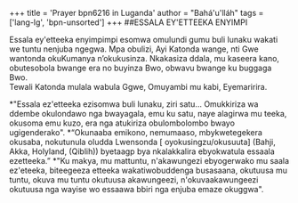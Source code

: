 +++
title = 'Prayer bpn6216 in Luganda'
author = "Bahá'u'lláh"
tags = ['lang-lg', 'bpn-unsorted']
+++
##ESSALA EY'ETTEEKA ENYIMPI

Essala ey'etteeka enyimpimpi esomwa omulundi gumu buli lunaku wakati we tuntu nenjuba ngegwa.
Mpa obulizi,  Ayi Katonda wange, nti Gwe wantonda okuKumanya n’okukusinza. Nkakasiza ddala, mu kaseera kano, obutesobola bwange era no buyinza Bwo, obwavu bwange ku buggaga Bwo.  
Tewali Katonda mulala wabula Ggwe, Omuyambi mu kabi, Eyemaririra.

*"Essala ez'etteeka ezisomwa buli lunaku, ziri satu... Omukkiriza wa ddembe okulondawo nga bwayagala, emu ku satu, naye alagirwa mu teeka, okusoma emu kuzo, era nga atukiriza obulombolombo bwayo ugigenderako".
*“Okunaaba emikono, nemumaaso, mbykwetegekera okusaba, nokutunula oludda Lwensonda [ oyokusingzu/okusuuta] (Bahji, Akka, Holyland, (Qiblih)) byetaagp bya nkalakkalira ebyokwatula essaala ezetteeka.”
*"Ku makya, mu mattuntu, n'akawungezi ebyogerwako mu saala ez'eteeka, biteegeeza etteeka wakatiwobuddenga busasaana, okutuusa mu tuntu, okuva mu tuntu okutuusa akawungeezi, n'okuvaakawungeezi okutuusa nga wayise wo essaawa bbiri nga enjuba emaze okuggwa".
